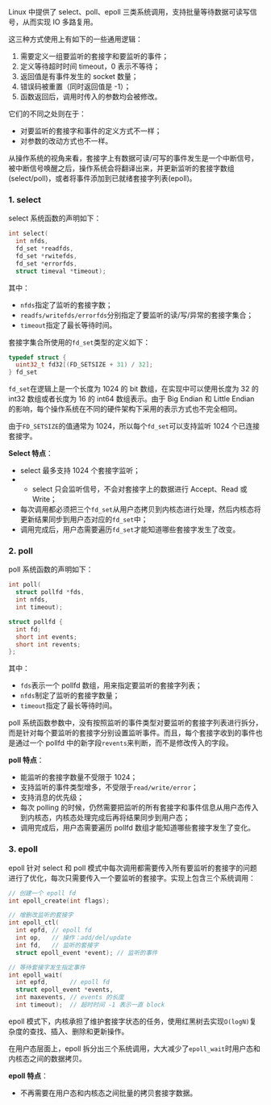 Linux 中提供了 select、poll、epoll 三类系统调用，支持批量等待数据可读写信号，从而实现 IO 多路复用。

这三种方式使用上有如下的一些通用逻辑：

1. 需要定义一组要监听的套接字和要监听的事件；
2. 定义等待超时时间 timeout，0 表示不等待；
3. 返回值是有事件发生的 socket 数量；
4. 错误码被重置（同时返回值是 -1）；
5. 函数返回后，调用时传入的参数均会被修改。

它们的不同之处则在于：

* 对要监听的套接字和事件的定义方式不一样；
* 对参数的改动方式也不一样。

从操作系统的视角来看，套接字上有数据可读/可写的事件发生是一个中断信号，被中断信号唤醒之后，操作系统会将翻译出来，并更新监听的套接字数组(select/poll)，或者将事件添加到已就绪套接字列表(epoll)。

### 1. select

select 系统函数的声明如下：

```c
int select(
  int nfds,
  fd_set *readfds,
  fd_set *rwitefds,
  fd_set *errorfds,
  struct timeval *timeout);
```

其中：

* `nfds`指定了监听的套接字数；
* `readfs/writefds/errorfds`分别指定了要监听的读/写/异常的套接字集合；
* `timeout`指定了最长等待时间。

套接字集合所使用的`fd_set`类型的定义如下：

```c
typedef struct {
  uint32_t fd32[(FD_SETSIZE + 31) / 32];
} fd_set
```

`fd_set`在逻辑上是一个长度为 1024 的 bit 数组，在实现中可以使用长度为 32 的 int32 数组或者长度为 16 的 int64 数组表示。由于 Big Endian 和 Little Endian 的影响，每个操作系统在不同的硬件架构下采用的表示方式也不完全相同。

由于`FD_SETSIZE`的值通常为 1024，所以每个`fd_set`可以支持监听 1024 个已连接套接字。

**Select 特点**：

* select 最多支持 1024 个套接字监听；
* * select 只会监听信号，不会对套接字上的数据进行 Accept、Read 或 Write；
* 每次调用都必须把三个`fd_set`从用户态拷贝到内核态进行处理，然后内核态将更新结果同步到用户态对应的`fd_set`中；
* 调用完成后，用户态需要遍历`fd_set`才能知道哪些套接字发生了改变。

### 2. poll

poll 系统函数的声明如下：

```c
int poll(
  struct pollfd *fds,
  int nfds,
  int timeout);

struct pollfd {
  int fd;
  short int events;
  short int revents;
};
```

其中：

* `fds`表示一个 pollfd 数组，用来指定要监听的套接字列表；
* `nfds`制定了监听的套接字数量；
* `timeout`指定了最长等待时间。

poll 系统函数参数中，没有按照监听的事件类型对要监听的套接字列表进行拆分，而是针对每个要监听的套接字分别设置监听事件。而且，每个套接字收到的事件也是通过一个 pollfd 中的新字段`revents`来判断，而不是修改传入的字段。

**poll 特点**：

* 能监听的套接字数量不受限于 1024；
* 支持监听的事件类型增多，不受限于`read/write/error`；
* 支持消息的优先级；
* 每次 polling 的时候，仍然需要把监听的所有套接字和事件信息从用户态传入到内核态，内核态处理完成后再将结果同步到用户态；
* 调用完成后，用户态需要遍历 pollfd 数组才能知道哪些套接字发生了变化。

### 3. epoll

epoll 针对 select 和 poll 模式中每次调用都需要传入所有要监听的套接字的问题进行了优化，每次只需要传入一个要监听的套接字。实现上包含三个系统调用：

```c
// 创建一个 epoll fd
int epoll_create(int flags);

// 增删改监听的套接字
int epoll_ctl(
  int epfd, // epoll fd
  int op,   // 操作：add/del/update
  int fd,   // 监听的套接字
  struct epoll_event *event); // 监听的事件

// 等待套接字发生指定事件
int epoll_wait(
  int epfd,      // epoll fd
  struct epoll_event *events,
  int maxevents, // events 的长度
  int timeout);  // 超时时间 -1 表示一直 block
```

epoll 模式下，内核承担了维护套接字状态的任务，使用红黑树去实现`O(logN)`复杂度的查找、插入、删除和更新操作。

在用户态层面上，epoll 拆分出三个系统调用，大大减少了`epoll_wait`时用户态和内核态之间的数据拷贝。

**epoll 特点**：

* 不再需要在用户态和内核态之间批量的拷贝套接字数据。

